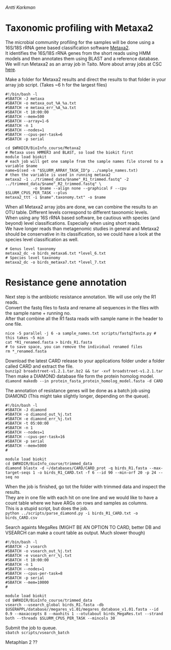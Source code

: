 *Antti Karkman*


# Taxonomic profiling with Metaxa2
The microbial community profiling for the samples will be done using a 16S/18S rRNA gene based classification software [Metaxa2](http://microbiology.se/software/metaxa2/).  
It identifies the 16S/18S rRNA genes from the short reads using HMM models and then annotates them using BLAST and a reference database.
We will run Metaxa2 as an array job in Taito. More about array jobs at CSC [here](https://research.csc.fi/taito-array-jobs).  

Make a folder for Metaxa2 results and direct the results to that folder in your array job script. (Takes ~6 h for the largest files)
```
#!/bin/bash -l
#SBATCH -J metaxa
#SBATCH -o metaxa_out_%A_%a.txt
#SBATCH -e metaxa_err_%A_%a.txt
#SBATCH -t 10:00:00
#SBATCH --mem=500
#SBATCH --array=1-6
#SBATCH -n 1
#SBATCH --nodes=1
#SBATCH --cpus-per-task=6
#SBATCH -p serial

cd $WRKDIR/BioInfo_course/Metaxa2
# Metaxa uses HMMER3 and BLAST, so load the biokit first
module load biokit
# each job will get one sample from the sample names file stored to a variable $name
name=$(sed -n "$SLURM_ARRAY_TASK_ID"p ../sample_names.txt)
# then the variable is used in running metaxa2
metaxa2 -1 ../trimmed_data/$name"_R1_trimmed.fastq" -2 ../trimmed_data/$name"_R2_trimmed.fastq" \
            -o $name --align none --graphical F --cpu $SLURM_CPUS_PER_TASK --plus
metaxa2_ttt -i $name".taxonomy.txt" -o $name
```

When all Metaxa2 array jobs are done, we can combine the results to an OTU table. Different levels correspond to different taxonomic levels.  
When using any 16S rRNA based software, be cautious with species (and beyond) level classifications. Especially when using short reads.  
We have longer reads than metagenomic studies in general and Metaxa2 should be conservative in its classification, so we could have a look at the species level classification as well.  
```
# Genus level taxonomy
metaxa2_dc -o birds_metaxa6.txt *level_6.txt
# Species level taxonomy
metaxa2_dc -o birds_metaxa7.txt *level_7.txt
```


# Resistance gene annotation
Next step is the antibiotic resistance annotation. We will use only the R1 reads.  
Convert the fastq files to fasta and rename all sequences in the files with the sample name + running no.  
After that combine all the R1 fasta reads with sample name in the header to one file.  
```
nice -5 parallel -j 6 -a sample_names.txt scripts/fastq2fasta.py # this takes ~5 min
cat *R1_renamed.fasta > birds_R1.fasta
# to save space, you can remove the individual renamed files  
rm *_renamed.fasta
```

Download the latest CARD release to your applications folder under a folder called CARD and extract the file.  
`bunzip2 broadstreet-v1.2.1.tar.bz2 && tar -xvf broadstreet-v1.2.1.tar `
Then make a DIAMOND database file form the protein homolog model.  
`diamond makedb --in protein_fasta_protein_homolog_model.fasta -d CARD`

The annotation of resistance genes will be done as a batch job using DIAMOND (This might take slightly longer, depending on the queue).
```
#!/bin/bash -l
#SBATCH -J diamond
#SBATCH -o diamond_out_%j.txt
#SBATCH -e diamond_err_%j.txt
#SBATCH -t 05:00:00
#SBATCH -n 1
#SBATCH --nodes=1
#SBATCH --cpus-per-task=16
#SBATCH -p serial
#SBATCH --mem=5000
#

module load biokit
cd $WRKDIR/BioInfo_course/trimmed_data
diamond blastx -d ~/databases/CARD/CARD_prot -q birds_R1.fasta --max-target-seqs 1 -o birds_R1_CARD.txt -f 6 --id 90 --min-orf 20 -p 24 --seq no
```

When the job is finished, go tot the folder with trimmed data and inspect the results.  
They are in one file with each hit on one line and we would like to have a count table where we have ARGs on rows and samples as columns.  
This is a stupid script, but does the job.  
`python ../scripts/parse_diamond.py -i birds_R1_CARD.txt -o birds_CARD.csv`


Search againts MegaRes (MIGHT BE AN OPTION TO CARD, better DB and VSEARCH can make a count table as output. Much slower though)
```
#!/bin/bash -l
#SBATCH -J vsearch
#SBATCH -o vsearch_out_%j.txt
#SBATCH -e vsearch_err_%j.txt
#SBATCH -t 10:00:00
#SBATCH -n 1
#SBATCH --nodes=1
#SBATCH --cpus-per-task=8
#SBATCH -p serial
#SBATCH --mem=10000
#

module load biokit
cd $WRKDIR/BioInfo_course/trimmed_data
vsearch --usearch_global birds_R1.fasta -db $USERAPPL/database//megares_v1.01/megares_database_v1.01.fasta --id 0.9 --maxaccepts 8 --maxhits 1 --otutabout birds_MegaRes.txt --strand both --threads $SLURM_CPUS_PER_TASK --mincols 30
```
Submit the job to queue.  
`sbatch scripts/vsearch_batch`


Metaphlan 2 ??
